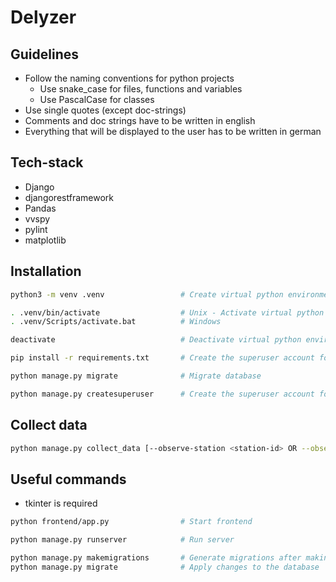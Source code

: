 # Delyzer

## Guidelines

- Follow the naming conventions for python projects
    - Use snake_case for files, functions and variables
    - Use PascalCase for classes
- Use single quotes (except doc-strings)
- Comments and doc strings have to be written in english
- Everything that will be displayed to the user has to be written in german

## Tech-stack

- Django
- djangorestframework
- Pandas
- vvspy
- pylint
- matplotlib

## Installation

```bash
python3 -m venv .venv                 # Create virtual python environment
```
```bash
. .venv/bin/activate                  # Unix - Activate virtual python environment
. .venv/Scripts/activate.bat          # Windows

deactivate                            # Deactivate virtual python environment
```
```bash
pip install -r requirements.txt       # Create the superuser account for /admin login
```
```bash
python manage.py migrate              # Migrate database
```
```bash
python manage.py createsuperuser      # Create the superuser account for /admin login
```

## Collect data

```bash
python manage.py collect_data [--observe-station <station-id> OR --observe-line <line-name>] --clear <true|false>
```


## Useful commands
- tkinter is required

```bash
python frontend/app.py                # Start frontend
```
```bash
python manage.py runserver            # Run server 
```
```bash
python manage.py makemigrations       # Generate migrations after making changes on models
python manage.py migrate              # Apply changes to the database
```

